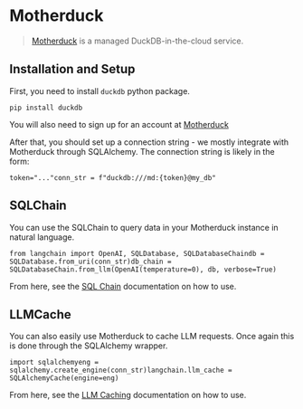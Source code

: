 Motherduck
==========

> [Motherduck](https://motherduck.com/) is a managed DuckDB-in-the-cloud service.

Installation and Setup[](#installation-and-setup "Direct link to Installation and Setup")
------------------------------------------------------------------------------------------

First, you need to install `duckdb` python package.

    pip install duckdb

You will also need to sign up for an account at [Motherduck](https://motherduck.com/)

After that, you should set up a connection string - we mostly integrate with Motherduck through SQLAlchemy. The connection string is likely in the form:

    token="..."conn_str = f"duckdb:///md:{token}@my_db"

SQLChain[](#sqlchain "Direct link to SQLChain")
------------------------------------------------

You can use the SQLChain to query data in your Motherduck instance in natural language.

    from langchain import OpenAI, SQLDatabase, SQLDatabaseChaindb = SQLDatabase.from_uri(conn_str)db_chain = SQLDatabaseChain.from_llm(OpenAI(temperature=0), db, verbose=True)

From here, see the [SQL Chain](/docs/modules/chains/popular/sqlite.html) documentation on how to use.

LLMCache[](#llmcache "Direct link to LLMCache")
------------------------------------------------

You can also easily use Motherduck to cache LLM requests. Once again this is done through the SQLAlchemy wrapper.

    import sqlalchemyeng = sqlalchemy.create_engine(conn_str)langchain.llm_cache = SQLAlchemyCache(engine=eng)

From here, see the [LLM Caching](/docs/modules/model_io/models/llms/how_to/llm_caching) documentation on how to use.